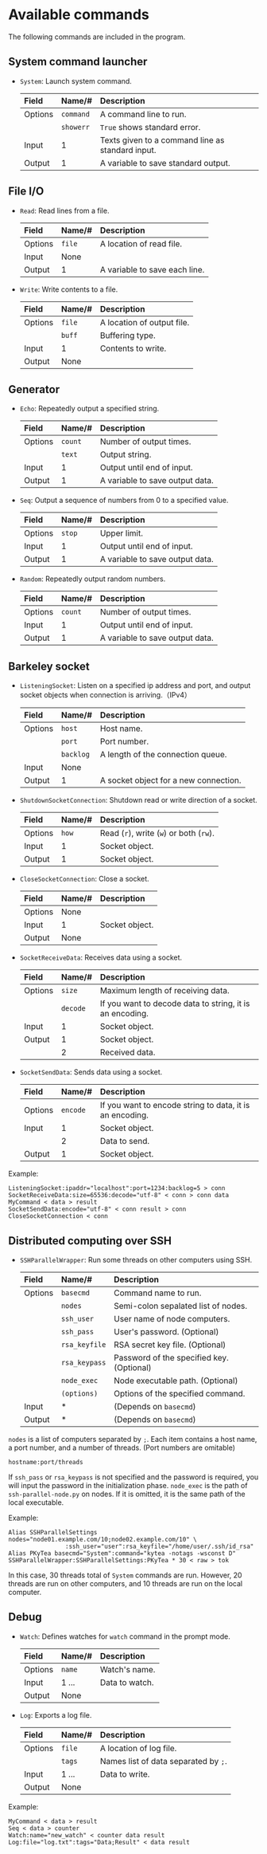 Available commands
=======================================================

The following commands are included in the program.


System command launcher
-------------------------------------------------------

* ``System``: Launch system command.

  |Field     |Name/#     |Description                              |
  |:---------|:----------|:----------------------------------------|
  |Options   |``command``|A command line to run.                   |
  |          |``showerr``|``True`` shows standard error.           |
  |Input     |1          |Texts given to a command line as standard input.|
  |Output    |1          |A variable to save standard output.      |


File I/O
-------------------------------------------------------

* ``Read``: Read lines from a file.

  |Field     |Name/#     |Description                              |
  |:---------|:----------|:----------------------------------------|
  |Options   |``file``   |A location of read file.                 |
  |Input     |None       |                                         |
  |Output    |1          |A variable to save each line.            |

* ``Write``: Write contents to a file.

  |Field     |Name/#     |Description                              |
  |:---------|:----------|:----------------------------------------|
  |Options   |``file``   |A location of output file.               |
  |          |``buff``   |Buffering type.                          |
  |Input     |1          |Contents to write.                       |
  |Output    |None       |                                         |


Generator
-------------------------------------------------------

* ``Echo``: Repeatedly output a specified string.

  |Field     |Name/#     |Description                              |
  |:---------|:----------|:----------------------------------------|
  |Options   |``count``  |Number of output times.                  |
  |          |``text``   |Output string.                           |
  |Input     |1          |Output until end of input.               |
  |Output    |1          |A variable to save output data.          |

* ``Seq``: Output a sequence of numbers from 0 to a specified value.

  |Field     |Name/#     |Description                              |
  |:---------|:----------|:----------------------------------------|
  |Options   |``stop``   |Upper limit.                             |
  |Input     |1          |Output until end of input.               |
  |Output    |1          |A variable to save output data.          |

* ``Random``: Repeatedly output random numbers.

  |Field     |Name/#     |Description                              |
  |:---------|:----------|:----------------------------------------|
  |Options   |``count``  |Number of output times.                  |
  |Input     |1          |Output until end of input.               |
  |Output    |1          |A variable to save output data.          |


Barkeley socket
-------------------------------------------------------

* ``ListeningSocket``: Listen on a specified ip address and port, and output socket objects when connection is arriving.（IPv4）

  |Field     |Name/#     |Description                              |
  |:---------|:----------|:----------------------------------------|
  |Options   |``host``   |Host name.                               |
  |          |``port``   |Port number.                             |
  |          |``backlog``|A length of the connection queue.        |
  |Input     |None       |                                         |
  |Output    |1          |A socket object for a new connection.    |

* ``ShutdownSocketConnection``: Shutdown read or write direction of a socket.

  |Field     |Name/#     |Description                              |
  |:---------|:----------|:----------------------------------------|
  |Options   |``how``    |Read (``r``), write (``w``)  or both (``rw``). |
  |Input     |1          |Socket object.                           |
  |Output    |1          |Socket object.                           |

* ``CloseSocketConnection``: Close a socket.

  |Field     |Name/#     |Description                              |
  |:---------|:----------|:----------------------------------------|
  |Options   |None       |                                         |
  |Input     |1          |Socket object.                           |
  |Output    |None       |                                         |

* ``SocketReceiveData``: Receives data using a socket.

  |Field     |Name/#     |Description                              |
  |:---------|:----------|:----------------------------------------|
  |Options   |``size``   |Maximum length of receiving data.        |
  |          |``decode`` |If you want to decode data to string, it is an encoding.|
  |Input     |1          |Socket object.                           |
  |Output    |1          |Socket object.                           |
  |          |2          |Received data.                           |

* ``SocketSendData``: Sends data using a socket.

  |Field     |Name/#     |Description                              |
  |:---------|:----------|:----------------------------------------|
  |Options   |``encode`` |If you want to encode string to data, it is an encoding.|
  |Input     |1          |Socket object.                           |
  |          |2          |Data to send.                            |
  |Output    |1          |Socket object.                           |

Example:

    ListeningSocket:ipaddr="localhost":port=1234:backlog=5 > conn
    SocketReceiveData:size=65536:decode="utf-8" < conn > conn data
    MyCommand < data > result
    SocketSendData:encode="utf-8" < conn result > conn
    CloseSocketConnection < conn


Distributed computing over SSH
-------------------------------------------------------

* ``SSHParallelWrapper``: Run some threads on other computers using SSH.

  |Field     |Name/#         |Description                              |
  |:---------|:--------------|:----------------------------------------|
  |Options   |``basecmd``    |Command name to run.                     |
  |          |``nodes``      |Semi-colon sepalated list of nodes.      |
  |          |``ssh_user``   |User name of node computers.             |
  |          |``ssh_pass``   |User's password. (Optional)              |
  |          |``rsa_keyfile``|RSA secret key file. (Optional)          |
  |          |``rsa_keypass``|Password of the specified key. (Optional)|
  |          |``node_exec``  |Node executable path. (Optional)         |
  |          |``(options)``  |Options of the specified command.        |
  |Input     |*              |(Depends on ``basecmd``)                 |
  |Output    |*              |(Depends on ``basecmd``)                 |

``nodes`` is a list of computers separated by ``;``. Each item contains a host name,
a port number, and a number of threads. (Port numbers are omitable)

    hostname:port/threads

If ``ssh_pass`` or ``rsa_keypass`` is not specified and the password is required,
you will input the password in the initialization phase.
``node_exec`` is the path of ``ssh-parallel-node.py`` on nodes. If it is omitted,
it is the same path of the local executable.

Example:

    Alias SSHParallelSettings nodes="node01.example.com/10;node02.example.com/10" \
                    :ssh_user="user":rsa_keyfile="/home/user/.ssh/id_rsa"
    Alias PKyTea basecmd="System":command="kytea -notags -wsconst D"
    SSHParallelWrapper:SSHParallelSettings:PKyTea * 30 < raw > tok

In this case, 30 threads total of ``System`` commands are run.
However, 20 threads are run on other computers, and 10 threads are run on the local computer.


Debug
-------------------------------------------------------

* ``Watch``: Defines watches for ``watch`` command in the prompt mode.

  |Field     |Name/#     |Description                              |
  |:---------|:----------|:----------------------------------------|
  |Options   |``name``   |Watch's name.                            |
  |Input     |1 ...      |Data to watch.                           |
  |Output    |None       |                                         |

* ``Log``: Exports a log file.

  |Field     |Name/#     |Description                              |
  |:---------|:----------|:----------------------------------------|
  |Options   |``file``   |A location of log file.                  |
  |          |``tags``   |Names list of data separated by ``;``.   |
  |Input     |1 ...      |Data to write.                           |
  |Output    |None       |                                         |

Example:

    MyCommand < data > result
    Seq < data > counter
    Watch:name="new_watch" < counter data result
    Log:file="log.txt":tags="Data;Result" < data result
